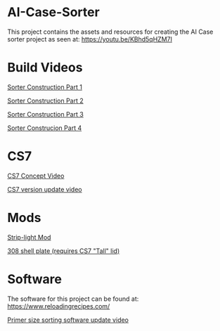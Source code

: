 # AI-Case-Sorter
This project contains the assets and resources for creating the AI Case sorter project as seen at: https://youtu.be/KBhd5qHZM7I

# Build Videos
[Sorter Construction Part 1][costruciotn1]

[Sorter Construction Part 2][costruciotn2]

[Sorter Construction Part 3][costruciotn3]

[Sorter Construcion Part 4][costruciotn4]

# CS7
[CS7 Concept Video][CS7-Concept]

[CS7 version update video][CS7-accouncement]


# Mods

[Strip-light Mod][light_mod]

[308 shell plate (requires CS7 "Tall" lid)][308_mod]

# Software
The software for this project can be found at: https://www.reloadingrecipes.com/

[Primer size sorting software update video][primer_update]



[costruciotn1]: <https://youtu.be/-Nw5cI27Rd8>
[costruciotn2]: <https://youtu.be/JH8qHSnzCFk>
[costruciotn3]: <https://youtu.be/LoM94kZkPA0>
[costruciotn4]: <https://youtu.be/fzv0i5LFrfs>

[CS7-Concept]: <https://youtu.be/BHhbmp4SDM4>
[CS7-accouncement]: <https://youtu.be/GTHugpKRd10>

[light_mod]: <https://youtu.be/j714uOy7tMQ>
[308_mod]: <https://youtu.be/jFpyLU6bnjw>

[primer_update]: <https://youtu.be/vlp6HSuLg_o>